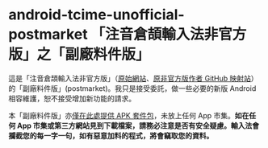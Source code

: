 # android-tcime-unofficial-postmarket 「注音倉頡輸入法非官方版」之「副廠料件版」

這是「注音倉頡輸入法非官方版」（[原始網站](https://code.google.com/archive/p/android-tcime-unofficial/)、[原非官方版作者 GitHub 映射站](https://github.com/scribetw/android-tcime-unofficial)）的「副廠料件版」(postmarket)。我只是接受委託，做一些必要的新版 Android 相容維護，恕不接受增加新功能的請求。

本「副廠料件版」亦[僅在此處提供 APK 套件包](https://github.com/hiroshiyui/android-tcime-unofficial-postmarket/releases)，未放上任何 App 市集。**如在任何 App 市集或第三方網站見到下載檔案，請務必注意是否有安全疑慮。輸入法會攔截您的每一字一句，如有惡意加料的程式，將會竊取您的資料。**
